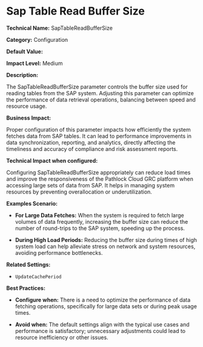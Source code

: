 # Sap Table Read Buffer Size

**Technical Name:** SapTableReadBufferSize

**Category:** Configuration

**Default Value:** 

**Impact Level:** Medium

**Description:**

The SapTableReadBufferSize parameter controls the buffer size used for reading tables from the SAP system. Adjusting this parameter can optimize the performance of data retrieval operations, balancing between speed and resource usage.

**Business Impact:**

Proper configuration of this parameter impacts how efficiently the system fetches data from SAP tables. It can lead to performance improvements in data synchronization, reporting, and analytics, directly affecting the timeliness and accuracy of compliance and risk assessment reports.

**Technical Impact when configured:**

Configuring SapTableReadBufferSize appropriately can reduce load times and improve the responsiveness of the Pathlock Cloud GRC platform when accessing large sets of data from SAP. It helps in managing system resources by preventing overallocation or underutilization.

**Examples Scenario:**

- **For Large Data Fetches:** When the system is required to fetch large volumes of data frequently, increasing the buffer size can reduce the number of round-trips to the SAP system, speeding up the process.
  
- **During High Load Periods:** Reducing the buffer size during times of high system load can help alleviate stress on network and system resources, avoiding performance bottlenecks.

**Related Settings:** 

- `UpdateCachePeriod`

**Best Practices:** 

- **Configure when:** There is a need to optimize the performance of data fetching operations, specifically for large data sets or during peak usage times.
  
- **Avoid when:** The default settings align with the typical use cases and performance is satisfactory; unnecessary adjustments could lead to resource inefficiency or other issues.